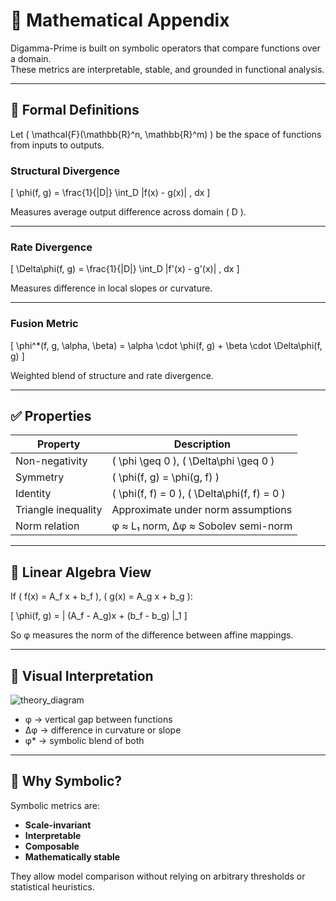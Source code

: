 # 📐 Mathematical Appendix

Digamma-Prime is built on symbolic operators that compare functions over a domain.  
These metrics are interpretable, stable, and grounded in functional analysis.

---

## 🔣 Formal Definitions

Let \( \mathcal{F}(\mathbb{R}^n, \mathbb{R}^m) \) be the space of functions from inputs to outputs.

### Structural Divergence



\[
\phi(f, g) = \frac{1}{|D|} \int_D |f(x) - g(x)| \, dx
\]



Measures average output difference across domain \( D \).

---

### Rate Divergence



\[
\Delta\phi(f, g) = \frac{1}{|D|} \int_D |f'(x) - g'(x)| \, dx
\]



Measures difference in local slopes or curvature.

---

### Fusion Metric



\[
\phi^*(f, g, \alpha, \beta) = \alpha \cdot \phi(f, g) + \beta \cdot \Delta\phi(f, g)
\]



Weighted blend of structure and rate divergence.

---

## ✅ Properties

| Property             | Description                                  |
|----------------------|----------------------------------------------|
| Non-negativity       | \( \phi \geq 0 \), \( \Delta\phi \geq 0 \)   |
| Symmetry             | \( \phi(f, g) = \phi(g, f) \)                |
| Identity             | \( \phi(f, f) = 0 \), \( \Delta\phi(f, f) = 0 \) |
| Triangle inequality  | Approximate under norm assumptions           |
| Norm relation        | φ ≈ L₁ norm, Δφ ≈ Sobolev semi-norm          |

---

## 🧮 Linear Algebra View

If \( f(x) = A_f x + b_f \), \( g(x) = A_g x + b_g \):



\[
\phi(f, g) = \| (A_f - A_g)x + (b_f - b_g) \|_1
\]



So φ measures the norm of the difference between affine mappings.

---

## 🎨 Visual Interpretation

![theory_diagram](images/surface_comparison.png)

- φ → vertical gap between functions  
- Δφ → difference in curvature or slope  
- φ* → symbolic blend of both

---

## 🧠 Why Symbolic?

Symbolic metrics are:

- **Scale-invariant**  
- **Interpretable**  
- **Composable**  
- **Mathematically stable**

They allow model comparison without relying on arbitrary thresholds or statistical heuristics.

